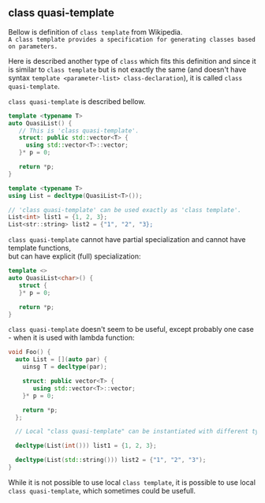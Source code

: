 ## class quasi-template

Bellow is definition of `class template` from Wikipedia.<br/>
```A class template provides a specification for generating classes based on parameters.```

Here is described another type of `class` which fits this definition and since it is similar to `class template` 
but is not exactly the same (and doesn't have syntax ```template <parameter-list> class-declaration```), it is called `class quasi-template`.

`class quasi-template` is described bellow.

```C++
template <typename T>
auto QuasiList() {
   // This is 'class quasi-template'.
   struct: public std::vector<T> {
     using std::vector<T>::vector;
   }* p = 0;

   return *p;
}

template <typename T>
using List = decltype(QuasiList<T>());

// 'class quasi-template' can be used exactly as 'class template'.
List<int> list1 = {1, 2, 3};
List<str::string> list2 = {"1", "2", "3}; 
```

`class quasi-template` cannot have partial specialization and cannot have template functions,<br/>
but can have explicit (full) specialization:

```C++
template <>
auto QuasiList<char>() {
   struct {
   }* p = 0;

   return *p;
}
```

`class quasi-template` doesn't seem to be useful, except probably one case - when it is used with lambda function:

```C++
void Foo() {
  auto List = [](auto par) {
    uinsg T = decltype(par);

    struct: public vector<T> {
       using std::vector<T>::vector;
    }* p = 0;

    return *p; 
  };

  // Local "class quasi-template" can be instantiated with different types.

  decltype(List(int())) list1 = {1, 2, 3};

  decltype(List(std::string())) list2 = {"1", "2", "3");
}
```

While it is not possible to use local `class template`, it is possible to use local `class quasi-template`, which sometimes could be usefull.


